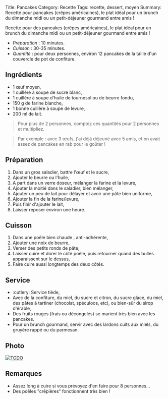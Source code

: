 Title: Pancakes
Category: Recette
Tags: recette, dessert, moyen
Summary: Recette pour pancakes (crêpes américaines), le plat idéal pour un brunch du dimanche midi ou un petit-déjeuner gourmand entre amis !

Recette pour des pancakes (crêpes américaines), le plat idéal pour un brunch du dimanche midi ou un petit-déjeuner gourmand entre amis !

- *Préparation* : 10 minutes.
- *Cuisson* : 30-35 minutes.
- *Quantité* : pour deux personnes, environ 12 pancakes de la taille d'un couvercle de pot de confiture.

## Ingrédients
- 1 œuf moyen,
- 1 cuillère à soupe de sucre blanc,
- 1 cuillère à soupe d'huile de tournesol ou de beurre fondu,
- 150 g de farine blanche,
- 1 bonne cuillère à soupe de levure,
- 200 ml de lait.

> Pour plus de 2 personnes, comptez ces quantités pour 2 personnes et multipliez.

> Par exemple : avec 3 œufs, j'ai déjà déjeuné avec 5 amis, et on avait assez de pancakes en rab pour le goûter !

## Préparation
1. Dans un gros saladier, battre l'œuf et le sucre,
2. Ajouter le beurre ou l'huile,
3. A part dans un verre doseur, mélanger la farine et la levure,
4. Ajouter la moitié dans le saladier, bien mélanger,
5. Ajouter un peu de lait pour délayer et avoir une pâte bien uniforme,
6. Ajouter la fin de la farine/levure,
7. Puis finir d'ajouter le lait,
8. Laisser reposer environ une heure.

## Cuisson
1. Dans une poêle bien chaude <i class="fa fa-thermometer-full" aria-hidden="true"></i>, anti-adhérente,
2. Ajouter une noix de beurre,
3. Verser des petits ronds de pâte,
4. Laisser cuire et dorer le côté poêle, puis retourner quand des bulles apparaissent sur le dessus,
5. Faire cuire aussi longtemps des deux côtés.

## Service
- :cutlery: Service tiède,
- Avec de la confiture, du miel, du sucre et citron, du sucre glace, du miel, des pâtes à tartiner (chocolat, spéculoos, etc), ou bien-sûr du sirop d'érable,
- Des fruits rouges (frais ou décongelés) se marient très bien avec les pancakes.
- Pour un brunch gourmand, servir avec des lardons cuits aux miels, du gruyère rappé ou du parmesan.

## Photo
[![TODO]({filename}images/blank.png)](#)

## Remarques
- Assez long à cuire si vous prévoyez d'en faire pour 8 personnes...
- Des poêles "crêpières" fonctionnent très bien !
